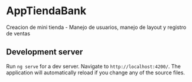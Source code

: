 # AppTiendaBank

Creacion de mini tienda - Manejo de usuarios, manejo de layout y registro de ventas

## Development server

Run `ng serve` for a dev server. Navigate to `http://localhost:4200/`. The application will automatically reload if you change any of the source files.

